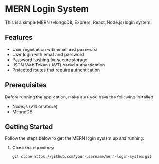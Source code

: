 # MERN Login System

This is a simple MERN (MongoDB, Express, React, Node.js) login system.

## Features

- User registration with email and password
- User login with email and password
- Password hashing for secure storage
- JSON Web Token (JWT) based authentication
- Protected routes that require authentication

## Prerequisites

Before running the application, make sure you have the following installed:

- Node.js (v14 or above)
- MongoDB

## Getting Started

Follow the steps below to get the MERN login system up and running:

1. Clone the repository:

   ```shell
   git clone https://github.com/your-username/mern-login-system.git
